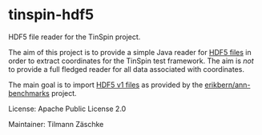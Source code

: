 # tinspin-hdf5

HDF5 file reader for the TinSpin project. 

The aim of this project is to provide a simple Java reader for [HDF5 files](https://www.hdfgroup.org/HDF5/) in order to extract coordinates for the TinSpin test framework. The aim is _not_ to provide a full fledged reader for all data associated with coordinates.

The main goal is to import [HDF5 v1 files](https://support.hdfgroup.org/HDF5/doc/H5.format.html) as provided by the [erikbern/ann-benchmarks](https://github.com/erikbern/ann-benchmarks/blob/master/README.md) project.

License: Apache Public License 2.0

Maintainer: Tilmann Zäschke
